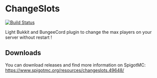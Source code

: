 # ChangeSlots
[![Build Status](https://travis-ci.org/MrMicky-FR/ChangeSlots.svg?branch=master)](https://travis-ci.org/MrMicky-FR/ChangeSlots)

Light Bukkit and BungeeCord plugin to change the max players on your server without restart !

## Downloads
You can download releases and find more information on SpigotMC: https://www.spigotmc.org/resources/changeslots.49648/
